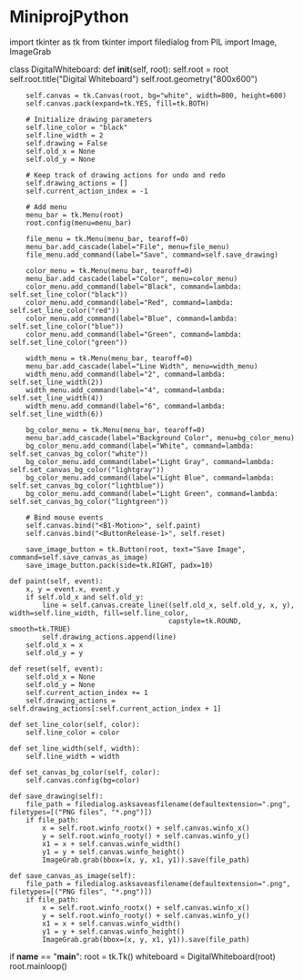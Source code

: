 # MiniprojPython
import tkinter as tk
from tkinter import filedialog
from PIL import Image, ImageGrab

class DigitalWhiteboard:
    def __init__(self, root):
        self.root = root
        self.root.title("Digital Whiteboard")
        self.root.geometry("800x600")

        self.canvas = tk.Canvas(root, bg="white", width=800, height=600)
        self.canvas.pack(expand=tk.YES, fill=tk.BOTH)

        # Initialize drawing parameters
        self.line_color = "black"
        self.line_width = 2
        self.drawing = False
        self.old_x = None
        self.old_y = None

        # Keep track of drawing actions for undo and redo
        self.drawing_actions = []
        self.current_action_index = -1

        # Add menu
        menu_bar = tk.Menu(root)
        root.config(menu=menu_bar)

        file_menu = tk.Menu(menu_bar, tearoff=0)
        menu_bar.add_cascade(label="File", menu=file_menu)
        file_menu.add_command(label="Save", command=self.save_drawing)

        color_menu = tk.Menu(menu_bar, tearoff=0)
        menu_bar.add_cascade(label="Color", menu=color_menu)
        color_menu.add_command(label="Black", command=lambda: self.set_line_color("black"))
        color_menu.add_command(label="Red", command=lambda: self.set_line_color("red"))
        color_menu.add_command(label="Blue", command=lambda: self.set_line_color("blue"))
        color_menu.add_command(label="Green", command=lambda: self.set_line_color("green"))

        width_menu = tk.Menu(menu_bar, tearoff=0)
        menu_bar.add_cascade(label="Line Width", menu=width_menu)
        width_menu.add_command(label="2", command=lambda: self.set_line_width(2))
        width_menu.add_command(label="4", command=lambda: self.set_line_width(4))
        width_menu.add_command(label="6", command=lambda: self.set_line_width(6))

        bg_color_menu = tk.Menu(menu_bar, tearoff=0)
        menu_bar.add_cascade(label="Background Color", menu=bg_color_menu)
        bg_color_menu.add_command(label="White", command=lambda: self.set_canvas_bg_color("white"))
        bg_color_menu.add_command(label="Light Gray", command=lambda: self.set_canvas_bg_color("lightgray"))
        bg_color_menu.add_command(label="Light Blue", command=lambda: self.set_canvas_bg_color("lightblue"))
        bg_color_menu.add_command(label="Light Green", command=lambda: self.set_canvas_bg_color("lightgreen"))

        # Bind mouse events
        self.canvas.bind("<B1-Motion>", self.paint)
        self.canvas.bind("<ButtonRelease-1>", self.reset)

        save_image_button = tk.Button(root, text="Save Image", command=self.save_canvas_as_image)
        save_image_button.pack(side=tk.RIGHT, padx=10)

    def paint(self, event):
        x, y = event.x, event.y
        if self.old_x and self.old_y:
            line = self.canvas.create_line((self.old_x, self.old_y, x, y), width=self.line_width, fill=self.line_color,
                                           capstyle=tk.ROUND, smooth=tk.TRUE)
            self.drawing_actions.append(line)
        self.old_x = x
        self.old_y = y

    def reset(self, event):
        self.old_x = None
        self.old_y = None
        self.current_action_index += 1
        self.drawing_actions = self.drawing_actions[:self.current_action_index + 1]

    def set_line_color(self, color):
        self.line_color = color

    def set_line_width(self, width):
        self.line_width = width

    def set_canvas_bg_color(self, color):
        self.canvas.config(bg=color)

    def save_drawing(self):
        file_path = filedialog.asksaveasfilename(defaultextension=".png", filetypes=[("PNG files", "*.png")])
        if file_path:
            x = self.root.winfo_rootx() + self.canvas.winfo_x()
            y = self.root.winfo_rooty() + self.canvas.winfo_y()
            x1 = x + self.canvas.winfo_width()
            y1 = y + self.canvas.winfo_height()
            ImageGrab.grab(bbox=(x, y, x1, y1)).save(file_path)

    def save_canvas_as_image(self):
        file_path = filedialog.asksaveasfilename(defaultextension=".png", filetypes=[("PNG files", "*.png")])
        if file_path:
            x = self.root.winfo_rootx() + self.canvas.winfo_x()
            y = self.root.winfo_rooty() + self.canvas.winfo_y()
            x1 = x + self.canvas.winfo_width()
            y1 = y + self.canvas.winfo_height()
            ImageGrab.grab(bbox=(x, y, x1, y1)).save(file_path)

if __name__ == "__main__":
    root = tk.Tk()
    whiteboard = DigitalWhiteboard(root)
    root.mainloop()
